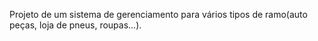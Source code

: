 Projeto de um sistema de gerenciamento para vários tipos de ramo(auto peças, loja de pneus, roupas...).